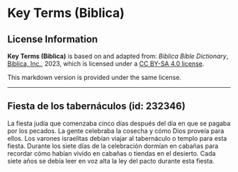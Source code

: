 # Key Terms (Biblica)

## License Information

**Key Terms (Biblica)** is based on and adapted from: _Biblica Bible Dictionary_, [Biblica, Inc.](https://www.biblica.com/), 2023, which is licensed under a [CC BY-SA 4.0 license](https://creativecommons.org/licenses/by-sa/4.0/legalcode.en).

This markdown version is provided under the same license.



--------------------------------

## Fiesta de los tabernáculos (id: 232346)

La fiesta judía que comenzaba cinco días después del día en que se pagaba por los pecados. La gente celebraba la cosecha y cómo Dios proveía para ellos. Los varones israelitas debían viajar al tabernáculo o templo para esta fiesta. Durante los siete días de la celebración dormían en cabañas para recordar cómo habían vivido en cabañas o tiendas en el desierto. Cada siete años se debía leer en voz alta la ley del pacto durante esta fiesta.



